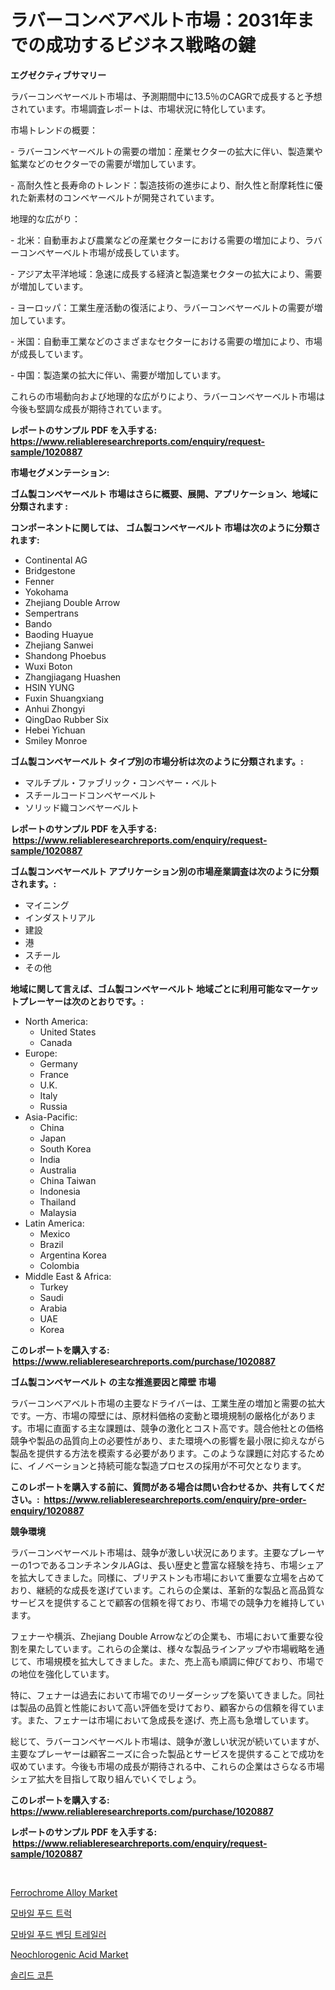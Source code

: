 <p><h1>ラバーコンベアベルト市場：2031年までの成功するビジネス戦略の鍵</h1></p><p><strong>エグゼクティブサマリー</strong></p>
<p><p>ラバーコンベヤーベルト市場は、予測期間中に13.5％のCAGRで成長すると予想されています。市場調査レポートは、市場状況に特化しています。</p><p>市場トレンドの概要：</p><p>- ラバーコンベヤーベルトの需要の増加：産業セクターの拡大に伴い、製造業や鉱業などのセクターでの需要が増加しています。</p><p>- 高耐久性と長寿命のトレンド：製造技術の進歩により、耐久性と耐摩耗性に優れた新素材のコンベヤーベルトが開発されています。</p><p>地理的な広がり：</p><p>- 北米：自動車および農業などの産業セクターにおける需要の増加により、ラバーコンベヤーベルト市場が成長しています。</p><p>- アジア太平洋地域：急速に成長する経済と製造業セクターの拡大により、需要が増加しています。</p><p>- ヨーロッパ：工業生産活動の復活により、ラバーコンベヤーベルトの需要が増加しています。</p><p>- 米国：自動車工業などのさまざまなセクターにおける需要の増加により、市場が成長しています。</p><p>- 中国：製造業の拡大に伴い、需要が増加しています。</p><p>これらの市場動向および地理的な広がりにより、ラバーコンベヤーベルト市場は今後も堅調な成長が期待されています。</p></p>
<p><strong>レポートのサンプル PDF を入手する: <a href="https://www.reliableresearchreports.com/enquiry/request-sample/1020887">https://www.reliableresearchreports.com/enquiry/request-sample/1020887</a></strong></p>
<p><strong>市場セグメンテーション:</strong></p>
<p><strong> ゴム製コンベヤーベルト 市場はさらに概要、展開、アプリケーション、地域に分類されます :</strong></p>
<p><strong>コンポーネントに関しては、 ゴム製コンベヤーベルト 市場は次のように分類されます: &nbsp;</strong></p>
<p><ul><li>Continental AG</li><li>Bridgestone</li><li>Fenner</li><li>Yokohama</li><li>Zhejiang Double Arrow</li><li>Sempertrans</li><li>Bando</li><li>Baoding Huayue</li><li>Zhejiang Sanwei</li><li>Shandong Phoebus</li><li>Wuxi Boton</li><li>Zhangjiagang Huashen</li><li>HSIN YUNG</li><li>Fuxin Shuangxiang</li><li>Anhui Zhongyi</li><li>QingDao Rubber Six</li><li>Hebei Yichuan</li><li>Smiley Monroe</li></ul></p>
<p><strong> ゴム製コンベヤーベルト タイプ別の市場分析は次のように分類されます。:</strong></p>
<p><ul><li>マルチプル・ファブリック・コンベヤー・ベルト</li><li>スチールコードコンベヤーベルト</li><li>ソリッド織コンベヤーベルト</li></ul></p>
<p><strong>レポートのサンプル PDF を入手する: &nbsp;<a href="https://www.reliableresearchreports.com/enquiry/request-sample/1020887">https://www.reliableresearchreports.com/enquiry/request-sample/1020887</a></strong></p>
<p><strong> ゴム製コンベヤーベルト アプリケーション別の市場産業調査は次のように分類されます。:</strong></p>
<p><ul><li>マイニング</li><li>インダストリアル</li><li>建設</li><li>港</li><li>スチール</li><li>その他</li></ul></p>
<p><strong>地域に関して言えば、ゴム製コンベヤーベルト 地域ごとに利用可能なマーケットプレーヤーは次のとおりです。:</strong></p>
<p><ul>
    <li>
        North America:
        <ul>
            <li>United States</li>
            <li>Canada</li>
        </ul>
    </li>
    <li>
        Europe:
        <ul>
            <li>Germany</li>
            <li>France</li>
            <li>U.K.</li>
            <li>Italy</li>
            <li>Russia</li>
        </ul>
    </li>
    <li>
        Asia-Pacific:
        <ul>
            <li>China</li>
            <li>Japan</li>
            <li>South Korea</li>
            <li>India</li>
            <li>Australia</li>
            <li>China Taiwan</li>
            <li>Indonesia</li>
            <li>Thailand</li>
            <li>Malaysia</li>
        </ul>
    </li>
    <li>
        Latin America:
        <ul>
            <li>Mexico</li>
            <li>Brazil</li>
            <li>Argentina Korea</li>
            <li>Colombia</li>
        </ul>
    </li>
    <li>
        Middle East & Africa:
        <ul>
            <li>Turkey</li>
            <li>Saudi</li>
            <li>Arabia</li>
            <li>UAE</li>
            <li>Korea</li>
        </ul>
    </li>
    </ul></p>
<p><strong>このレポートを購入する: &nbsp;<a href="https://www.reliableresearchreports.com/purchase/1020887">https://www.reliableresearchreports.com/purchase/1020887</a></strong></p>
<p><strong>ゴム製コンベヤーベルト の主な推進要因と障壁 市場</strong></p>
<p><p>ラバーコンベアベルト市場の主要なドライバーは、工業生産の増加と需要の拡大です。一方、市場の障壁には、原材料価格の変動と環境規制の厳格化があります。市場に直面する主な課題は、競争の激化とコスト高です。競合他社との価格競争や製品の品質向上の必要性があり、また環境への影響を最小限に抑えながら製品を提供する方法を模索する必要があります。このような課題に対応するために、イノベーションと持続可能な製造プロセスの採用が不可欠となります。</p></p>
<p><strong>このレポートを購入する前に、質問がある場合は問い合わせるか、共有してください。:&nbsp; <a href="https://www.reliableresearchreports.com/enquiry/pre-order-enquiry/1020887">https://www.reliableresearchreports.com/enquiry/pre-order-enquiry/1020887</a></strong></p>
<p><strong>競争環境</strong></p>
<p><p>ラバーコンベヤーベルト市場は、競争が激しい状況にあります。主要なプレーヤーの1つであるコンチネンタルAGは、長い歴史と豊富な経験を持ち、市場シェアを拡大してきました。同様に、ブリヂストンも市場において重要な立場を占めており、継続的な成長を遂げています。これらの企業は、革新的な製品と高品質なサービスを提供することで顧客の信頼を得ており、市場での競争力を維持しています。</p><p>フェナーや横浜、Zhejiang Double Arrowなどの企業も、市場において重要な役割を果たしています。これらの企業は、様々な製品ラインアップや市場戦略を通じて、市場規模を拡大してきました。また、売上高も順調に伸びており、市場での地位を強化しています。</p><p>特に、フェナーは過去において市場でのリーダーシップを築いてきました。同社は製品の品質と性能において高い評価を受けており、顧客からの信頼を得ています。また、フェナーは市場において急成長を遂げ、売上高も急増しています。</p><p>総じて、ラバーコンベヤーベルト市場は、競争が激しい状況が続いていますが、主要なプレーヤーは顧客ニーズに合った製品とサービスを提供することで成功を収めています。今後も市場の成長が期待される中、これらの企業はさらなる市場シェア拡大を目指して取り組んでいくでしょう。</p></p>
<p><strong>このレポートを購入する: &nbsp; <a href="https://www.reliableresearchreports.com/purchase/1020887">https://www.reliableresearchreports.com/purchase/1020887</a></strong></p>
<p><strong>レポートのサンプル PDF を入手する: &nbsp;<a href="https://www.reliableresearchreports.com/enquiry/request-sample/1020887">https://www.reliableresearchreports.com/enquiry/request-sample/1020887</a></strong><strong></strong></p>
<p>&nbsp;</p>
<p><p><a href="https://github.com/RichRobinson5/Market-Research-Report-List-4/blob/main/ferrochrome-alloy-market.md">Ferrochrome Alloy Market</a></p><p><a href="https://medium.com/@cierrahayes645/%EB%AA%A8%EB%B0%94%EC%9D%BC-%ED%91%B8%EB%93%9C-%ED%8A%B8%EB%9F%AD-%EC%8B%9C%EC%9E%A5-%EA%B7%9C%EB%AA%A8%EB%8A%94-%EA%B8%80%EB%A1%9C%EB%B2%8C-%EC%82%B0%EC%97%85%EC%97%90%EC%84%9C-%EC%B5%9C%EC%A0%81%EC%9D%98-%EB%A7%88%EC%BC%80%ED%8C%85-%EC%B1%84%EB%84%90%EC%9D%84-%EB%B3%B4%EC%97%AC%EC%A4%8D%EB%8B%88%EB%8B%A4-17510eb9689a">모바일 푸드 트럭</a></p><p><a href="https://medium.com/@cierrahayes645/%EB%AA%A8%EB%B0%94%EC%9D%BC-%EC%9D%8C%EC%8B%9D-%ED%8C%90%EB%A7%A4-%ED%8A%B8%EB%A0%88%EC%9D%BC%EB%9F%AC-%EC%8B%9C%EC%9E%A5-%EC%A7%80%ED%91%9C-%ED%95%B4%EC%84%9D-%EC%8B%9C%EC%9E%A5-%EC%A0%90%EC%9C%A0%EC%9C%A8-%ED%8A%B8%EB%A0%8C%EB%93%9C-%EA%B7%B8%EB%A6%AC%EA%B3%A0-%EC%84%B1%EC%9E%A5-%ED%8C%A8%ED%84%B4-add54d9360b8">모바일 푸드 벤딩 트레일러</a></p><p><a href="https://frill-swim-3cd.notion.site/Neochlorogenic-Acid-Market-A-Comprehensive-Report-of-its-Market-Share-Growth-Trends-2024-2031-6b30f698f837438b89466923d889f2a3">Neochlorogenic Acid Market</a></p><p><a href="https://github.com/sougarounis/Market-Research-Report-List-2/blob/main/2867505189526.md">솔리드 코튼</a></p></p>